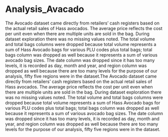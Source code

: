 # Analysis_Avacado
The Avocado dataset came directly from retailers’ cash registers based on the actual retail sales of Hass avocados. The average price reflects the cost per unit even when there are multiple units are sold in the bag. During dataset exploration there was no missing values noted. The total volume and total bags columns were dropped because total volume represents a sum of Hass Avocado bags for various PLU codes plus total bags; total  bags  column  was  dropped  as  well  because  it  represents  a  sum  of  various  avocado  bag  sizes.  The  date  column was dropped since it has too many levels, it is recorded as day, month and year, and region column was dropped as well because there are too many levels for the purpose of our analysis, fifty five regions were in the dataset.The Avocado dataset came directly from retailers’ cash registers based on the actual retail sales of Hass avocados. The average price reflects the cost per unit even when there are multiple units are sold in the bag. During dataset exploration there was no missing values noted. The total volume and total bags columns were dropped because total volume represents a sum of Hass Avocado bags for various PLU codes plus total bags; total  bags  column  was  dropped  as  well  because  it  represents  a  sum  of  various  avocado  bag  sizes.  The  date  column was dropped since it has too many levels, it is recorded as day, month and year, and region column was dropped as well because there are too many levels for the purpose of our analysis, fifty five regions were in the dataset.
